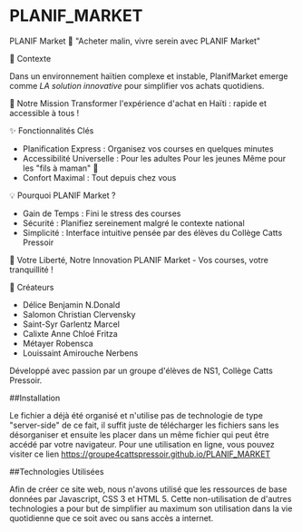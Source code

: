 # PLANIF_MARKET

PLANIF Market 🛒
 "Acheter malin, vivre serein avec PLANIF Market"

 🌟 Contexte
 
Dans un environnement haïtien complexe et instable, PlanifMarket emerge comme *LA solution innovative* pour simplifier vos achats quotidiens.

🎯 Notre Mission
Transformer l'expérience d'achat en Haïti : rapide et accessible à tous !

 ✨ Fonctionnalités Clés
- Planification Express : Organisez vos courses en quelques minutes 
- Accessibilité Universelle : 
   Pour les adultes
   Pour les jeunes 
   Même pour les "fils à maman" 🤭
- Confort Maximal : Tout depuis chez vous

 💡 Pourquoi PLANIF Market ?
- Gain de Temps : Fini le stress des courses
- Sécurité : Planifiez sereinement malgré le contexte national
- Simplicité : Interface intuitive pensée par des élèves du Collège Catts Pressoir

 🚀 Votre Liberté, Notre Innovation
PLANIF Market - Vos courses, votre tranquillité !

 👥 Créateurs
- Délice Benjamin N.Donald
- Salomon Christian Clervensky
- Saint-Syr Garlentz Marcel
- Calixte Anne Chloé Fritza
- Métayer Robensca
- Louissaint Amirouche Nerbens

Développé avec passion par un groupe d'élèves de NS1, Collège Catts Pressoir.

##Installation

Le fichier a déjà été organisé et n'utilise pas de technologie de type "server-side" de ce fait, il suffit juste de télécharger les fichiers sans les désorganiser et ensuite les placer dans un même fichier qui peut être accédé par votre navigateur. Pour une utilisation en ligne, vous pouvez visiter ce lien https://groupe4cattspressoir.github.io/PLANIF_MARKET

##Technologies Utilisées

Afin de créer ce site web, nous n'avons utilisé que les ressources de base données par Javascript, CSS 3 et HTML 5. Cette non-utilisation de d'autres technologies a pour but de simplifier au maximum son utilisation dans la vie quotidienne que ce soit avec ou sans accès a internet.
